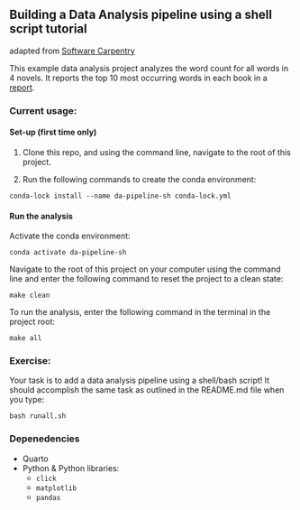 ## Building a Data Analysis pipeline using a shell script tutorial
adapted from [Software Carpentry](http://software-carpentry.org/)

This example data analysis project analyzes the word count for all words in 4
novels. It reports the top 10 most occurring words in each book in a [report](doc/count_report.qmd).

### Current usage:

#### Set-up (first time only)

1. Clone this repo, and using the command line, navigate to the root of this project.

2. Run the following commands to create the conda environment:

```
conda-lock install --name da-pipeline-sh conda-lock.yml
```

#### Run the analysis 

Activate the conda environment:

```
conda activate da-pipeline-sh
```

Navigate to the root of this project on your computer using the command line and enter the following command to reset the project to a clean state:

```
make clean
``````

To run the analysis, enter the following command in the terminal in the project root:

```
make all
```

### Exercise:

Your task is to add a data analysis pipeline using a shell/bash script!
It should accomplish the same task as outlined in the README.md file when you type:

```
bash runall.sh
```

### Depenedencies
- Quarto
- Python & Python libraries:
    - `click`
    - `matplotlib`
    - `pandas`
